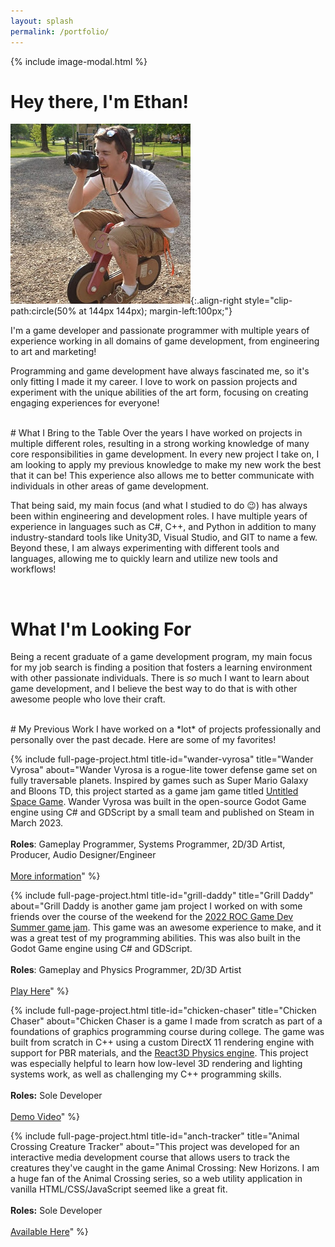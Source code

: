 ```yaml
---
layout: splash
permalink: /portfolio/
---
```

{% include image-modal.html %}
<br>

# Hey there, I'm Ethan!

![image-left](/assets/images/portrait.jpeg){:.align-right style="clip-path:circle(50% at 144px 144px); margin-left:100px;"}

I'm a game developer and passionate programmer with multiple years of experience working in all domains of game development, from engineering to art and marketing!

Programming and game development have always fascinated me, so it's only fitting I made it my career. I love to work on passion projects and experiment with the unique abilities of the art form, focusing on creating engaging experiences for everyone!

<br>
# What I Bring to the Table
Over the years I have worked on projects in multiple different roles, resulting in a strong working knowledge of many core responsibilities in game development. In every new project I take on, I am looking to apply my previous knowledge to make my new work the best that it can be! This experience also allows me to better communicate with individuals in other areas of game development.

That being said, my main focus (and what I studied to do :wink:) has always been within engineering and development roles. I have multiple years of experience in languages such as C#, C++, and Python in addition to many industry-standard tools like Unity3D, Visual Studio, and GIT to name a few. Beyond these, I am always experimenting with different tools and languages, allowing me to quickly learn and utilize new tools and workflows!

<br>

# What I'm Looking For
Being a recent graduate of a game development program, my main focus for my job search is finding a position that fosters a learning environment with other passionate individuals. There is *so* much I want to learn about game development, and I believe the best way to do that is with other awesome people who love their craft.

<br>
# My Previous Work
I have worked on a *lot* of projects professionally and personally over the past decade. Here are some of my favorites!

{% include full-page-project.html 
    title-id="wander-vyrosa"
    title="Wander Vyrosa"
    about="Wander Vyrosa is a rogue-lite tower defense game set on fully traversable planets. Inspired by games such as Super Mario Galaxy and Bloons TD,
    this project started as a game jam game titled [Untitled Space Game](https://eruhlinteractive.itch.io/untitled-space-game). Wander Vyrosa was built in the open-source Godot Game engine using C# and GDScript by a small team and published on Steam in March 2023.<br><br>   **Roles**: Gameplay Programmer, Systems Programmer, 2D/3D Artist, Producer, Audio Designer/Engineer<br> <br> [More information](https://wandervyrosa.com/)" 
%}

{% include full-page-project.html 
    title-id="grill-daddy"
    title="Grill Daddy"
    about="Grill Daddy is another game jam project I worked on with some friends over the course of the weekend for the [2022 ROC Game Dev Summer game jam](https://rocgamedev.com/). This game was an awesome experience to make, and it was a great test of my programming abilities. This was also built in the Godot Game engine using C# and GDScript. <br><br>**Roles**: Gameplay and Physics Programmer,  2D/3D Artist<br> <br> [Play Here](https://daniel7972.itch.io/grill-daddy)" 
%}


{% include full-page-project.html 
    title-id="chicken-chaser"
    title="Chicken Chaser"
    about="Chicken Chaser is a game I made from scratch as part of a foundations of graphics programming course during college. The game was built from scratch in C++ using a custom DirectX 11 rendering engine with support for PBR materials, and the [React3D Physics engine](https://www.reactphysics3d.com/). This project was especially helpful to learn how low-level 3D rendering and lighting systems work, as well as challenging my C++ programming skills. <br><br>**Roles:** Sole Developer <br><br>[Demo Video](https://www.youtube.com/watch?v=eAfopfmwcZw)"
%}

{% include full-page-project.html 
    title-id="anch-tracker"
    title="Animal Crossing Creature Tracker"
    about="This project was developed for an interactive media development course that allows users to track the creatures they've caught in the game Animal Crossing: New Horizons. I am a huge fan of the Animal Crossing series, so a web utility application in vanilla HTML/CSS/JavaScript seemed like a great fit. <br><br>**Roles:** Sole Developer <br><br>[Available Here](https://people.rit.edu/epr4296/330/project2/app.html)"
%}